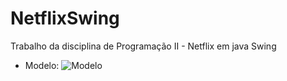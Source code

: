# NetflixSwing

Trabalho da disciplina de Programação II - Netflix em java Swing

- Modelo:
![Modelo](https://github.com/anacvignola/NetflixSwing/raw/master/modelotelanetflix.png)
